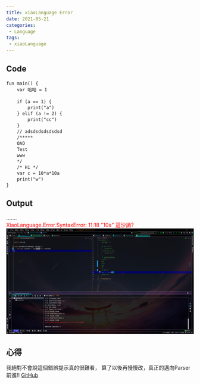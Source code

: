 ```yaml
---
title: xiaoLanguage Error
date: 2021-05-21
categories:
 - Language
tags:
 - xiaoLanguage
---
```



## Code
``` {16}
fun main() {
    var 哈哈 = 1
    
    if (a == 1) {
        print("a")
    } elif (a != 2) {
        print("cc")
    }
    // adsdsdsdsdsdsd
    /*****
    OAO
    Test
    www
    */
    /* Hi */
    var c = 10*a*10a
    print("w")
}
```

## Output
....... <br>
<span style="color:red">XiaoLanguage.Error.SyntaxError: 11:18 "10a" 這沙誵?</span>
![就圖片而已啦](/image/code-3.png)



## 心得
我絕對不會說這個錯誤提示真的很難看，
算了以後再慢慢改，真正的邁向Parser前進!!
[GitHub](https://github.com/xiaoxigua-1/XiaoLanguage)